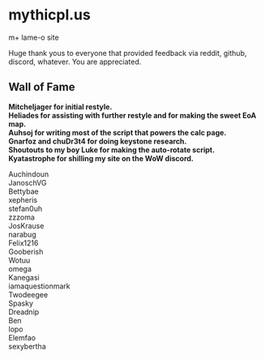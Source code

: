 # mythicpl.us
m+ lame-o site

Huge thank yous to everyone that provided feedback via reddit, github, discord, whatever. 
You are appreciated.
 
## Wall of Fame

**Mitcheljager for initial restyle.**<br>
**Heliades for assisting with further restyle and for making the sweet EoA map.**<br>
**Auhsoj for writing most of the script that powers the calc page.**<br>
**Gnarfoz and chuDr3t4 for doing keystone research.**<br>
**Shoutouts to my boy Luke for making the auto-rotate script.**<br>
**Kyatastrophe for shilling my site on the WoW discord.**<br>

Auchindoun  <br>
JanoschVG <br>
Bettybae <br>
xepheris <br>
stefan0uh <br>
zzzoma <br>
JosKrause <br>
narabug <br>
Felix1216 <br>
Gooberish <br>
Wotuu <br>
omega <br>
Kanegasi <br>
iamaquestionmark <br>
Twodeegee <br>
Spasky <br>
Dreadnip <br>
Ben <br>
lopo <br>
Elemfao <br>
sexybertha<br>